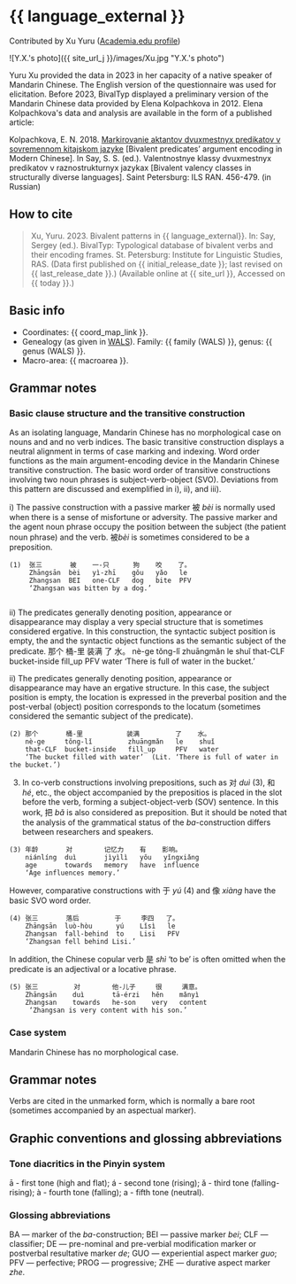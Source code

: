 # {{ language_external }}
Contributed by Xu Yuru ([Academia.edu profile](https://lmu-munich.academia.edu/YuruXu))

![Y.X.'s photo]({{ site_url_j }}/images/Xu.jpg "Y.X.'s photo")

Yuru Xu provided the data in 2023 in her capacity of a native speaker of Mandarin Chinese. The English  version of the questionnaire was used for elicitation. 
Before 2023, BivalTyp displayed a preliminary version of the Mandarin Chinese data provided by Elena Kolpachkova in 2012. Elena Kolpachkova's data and analysis are available in the form of a published article:

Kolpachkova, E. N. 2018. [Markirovanie aktantov dvuxmestnyx predikatov v sovremennom kitajskom jazyke](https://bivaltyp.info/docs/Kolpachkova_2018_Markirovanie.pdf) [Bivalent predicates’ argument encoding in Modern Chinese]. In Say, S. S. (ed.). Valentnostnye klassy dvuxmestnyx predikatov v raznostrukturnyx jazykax [Bivalent valency classes in structurally diverse languages]. Saint Petersburg: ILS RAN. 456-479. (in Russian)

## How to cite
> Xu, Yuru. 2023. Bivalent patterns in {{ language_external}}. 
> In: Say, Sergey (ed.). BivalTyp: Typological database of bivalent verbs and their encoding frames. 
> St. Petersburg: Institute for Linguistic Studies, RAS. 
> (Data first published on {{ initial_release_date }}; 
> last revised on {{ last_release_date }}.) (Available online at {{ site_url }}, 
> Accessed on {{ today }}.)

## Basic info
- Coordinates: {{ coord_map_link }}.
- Genealogy (as given in [WALS](https://wals.info/)). Family: {{ family (WALS) }}, genus: {{ genus (WALS) }}.
- Macro-area: {{ macroarea }}.

## Grammar notes

### Basic clause structure and the transitive construction

As an isolating language, Mandarin Chinese has no morphological case on nouns and and no verb indices. The basic transitive construction displays a neutral alignment in terms of case marking and indexing. Word order functions as the main argument-encoding device in the Mandarin Chinese transitive construction. The basic word order of transitive constructions involving two noun phrases is subject-verb-object (SVO). Deviations from this pattern are discussed and exemplified in i), ii), and iii).

i) The passive construction with a passive marker 被 *bèi* is normally used when there is a sense of misfortune or adversity. The passive marker and the agent noun phrase occupy the position between the subject (the patient noun phrase) and the verb. 被*bèi* is sometimes considered to be a preposition.

```
(1)  张三       被    一-只      狗    咬    了。
     Zhāngsān  bèi   yì-zhī    gǒu   yǎo   le
     Zhangsan  BEI   one-CLF   dog   bite  PFV
     ‘Zhangsan was bitten by a dog.’
     
```

ii) The predicates generally denoting position, appearance or disappearance may display a very special structure that is sometimes considered ergative. In this construction, the syntactic subject position is empty, the  and the syntactic object functions as the semantic subject of the predicate.
那个      桶-里           装满          了    水。
nè-ge    tǒng-lǐ         zhuāngmǎn   le    shuǐ
that-CLF  bucket-inside   fill_up         PFV   water
‘There is full of water in the bucket.’

ii) The predicates generally denoting position, appearance or disappearance may have an ergative structure. In this case, the subject position is empty, the location is expressed in the preverbal position and the post-verbal (object) position corresponds to the locatum (sometimes considered the semantic subject of the predicate).

```
(2) 那个       桶-里           装满         了    水。
    nè-ge     tǒng-lǐ         zhuāngmǎn   le    shuǐ
    that-CLF  bucket-inside   fill_up     PFV   water
    ‘The bucket filled with water’  (Lit. ‘There is full of water in the bucket.’)

```

3) In co-verb constructions involving prepositions, such as 对 *duì* (3), 和 *hé*, etc., the object accompanied by the prepositios is placed in the slot before the verb, forming a subject-object-verb (SOV) sentence. In this work, 把 *bǎ* is also considered as preposition. But it should be noted that the analysis of the grammatical status of the *ba*-construction differs between researchers and speakers.

```
(3) 年龄       对        记忆力    有    影响。
    niánlíng  duì       jìyìlì   yǒu   yǐngxiǎng
    age       towards   memory   have  influence
    ‘Age influences memory.’

```

However, comparative constructions with 于 *yú* (4) and 像 *xiàng* have the basic SVO word order. 

```
(4) 张三       落后         于     李四   了。
    Zhāngsān  luò-hòu      yú    Lǐsì   le
    Zhangsan  fall-behind  to    Lisi   PFV 
    ‘Zhangsan fell behind Lisi.’

```

In addition, the Chinese copular verb 是 *shì* ‘to be’ is often omitted when the predicate is an adjectival or a locative phrase.

```
(5) 张三         对        他-儿子     很     满意。
    Zhāngsān    duì       tā-érzi   hěn    mǎnyì
    Zhangsan    towards   he-son    very   content
     ‘Zhangsan is very content with his son.’

```

### Case system

Mandarin Chinese has no morphological case.

## Grammar notes

Verbs are cited in the unmarked form, which is normally a bare root (sometimes accompanied by an aspectual marker).

## Graphic conventions and glossing abbreviations

### Tone diacritics in the Pinyin system

ā - first tone (high and flat); á - second tone (rising); ǎ - third tone (falling-rising); à - fourth tone (falling); a - fifth tone (neutral).

### Glossing abbreviations

BA  — marker of the *ba*-construction; BEI — passive marker *bei*; CLF — classifier; DE — pre-nominal and pre-verbial modification marker or postverbal resultative marker *de*; GUO — experiential aspect marker *guo*; PFV — perfective; PROG — progressive; ZHE — durative aspect marker *zhe*.

